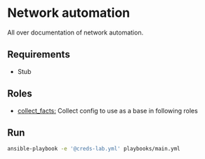 # Network automation

All over documentation of network automation.

## Requirements

- Stub

## Roles

- [collect_facts:](roles/collect_facts/README.md) Collect config to use as a base in following roles

## Run

```bash
ansible-playbook -e '@creds-lab.yml' playbooks/main.yml
```
